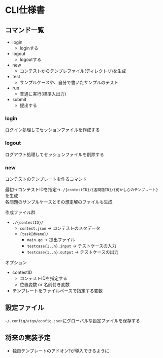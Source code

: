 # CLI仕様書

## コマンド一覧

- login
  - loginする
- logout
  - logoutする
- new
  - コンテストからテンプレファイル(ディレクトリ)を生成
- test
  - サンプルケースや、自分で書いたサンプルのテスト
- run
  - 普通に実行(標準入出力)
- submit
  - 提出する

### login

ログイン処理してセッションファイルを作成する

### logout

ログアウト処理してセッションファイルを削除する

### new

コンテストのテンプレートを作るコマンド

最初→コンテストIDを指定→`./{contestID}/{各問題ID}/{何かしらのテンプレート}`を生成  
各問題のサンプルケースとその想定解のファイルも生成

作成ファイル群

- `./{contestID}/`
  - `contest.json` -> コンテストのメタデータ
  - `{taskIdName}/`
    - `main.go` -> 提出ファイル
    - `testcase{1..n}.input` -> テストケースの入力
    - `testcase{1..n}.output` -> テストケースの出力

オプション

- contestID
  - コンテストIDを指定する
  - 位置変数 or 名前付き変数
- テンプレートをファイルベースで指定する変数

## 設定ファイル

`~/.config/atgo/config.json`にグローバルな設定ファイルを保存する

## 将来の実装予定

- 独自テンプレートのアドオン?が導入できるように

